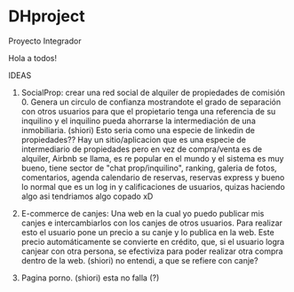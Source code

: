 # DHproject
Proyecto Integrador

Hola a todos!


IDEAS


1) SocialProp: crear una red social de alquiler de propiedades de comisión 0. Genera un circulo de confianza mostrandote el grado de separación con otros usuarios para que el propietario tenga una referencia de su inquilino y el inquilino pueda ahorrarse la intermediación de una inmobiliaria.
(shiori) Esto seria como una especie de linkedin de propiedades?? Hay un sitio/aplicacion que es una especie de intermediario de propiedades pero en vez de compra/venta es de alquiler, Airbnb se llama, es re popular en el mundo y el sistema es muy bueno, tiene sector de "chat prop/inquilino", ranking, galeria de fotos, comentarios, agenda calendario de reservas, reservas express y bueno lo normal que es un log in y calificaciones de usuarios, quizas haciendo algo asi tendriamos algo copado xD

2) E-commerce de canjes: Una web en la cual yo puedo publicar mis canjes e intercambiarlos con los canjes de otros usuarios. Para realizar esto el usuario pone un precio a su canje y lo publica en la web. Este precio automáticamente se convierte en crédito, que, si el usuario logra canjear con otra persona, se efectiviza para poder realizar otra compra dentro de la web. 
(shiori) no entendi, a que se refiere con canje?

3) Pagina porno.
(shiori) esta no falla (?)
